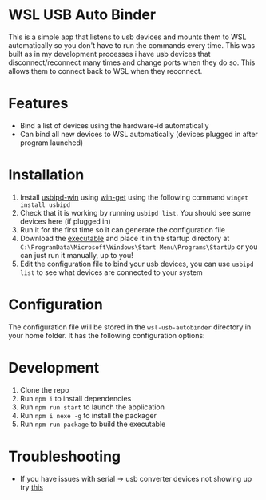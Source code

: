 # WSL USB Auto Binder
This is a simple app that listens to usb devices and mounts them to WSL automatically so you don't have to run the commands every time. This was built as in my development processes i have usb devices that disconnect/reconnect many times and change ports when they do so. This allows them to connect back to WSL when they reconnect.

# Features
* Bind a list of devices using the hardware-id automatically
* Can bind all new devices to WSL automatically (devices plugged in after program launched)

# Installation
1. Install [usbipd-win](https://github.com/dorssel/usbipd-win) using [win-get](https://github.com/microsoft/winget-cli) using the following command `winget install usbipd`
2. Check that it is working by running `usbipd list`. You should see some devices here (if plugged in)
4. Run it for the first time so it can generate the configuration file
3. Download the [executable](https://github.com/haydendonald/WSL-USB-Autobinder/releases) and place it in the startup directory at `C:\ProgramData\Microsoft\Windows\Start Menu\Programs\StartUp` or you can just run it manually, up to you!
5. Edit the configuration file to bind your usb devices, you can use `usbipd list` to see what devices are connected to your system

# Configuration
The configuration file will be stored in the `wsl-usb-autobinder` directory in your home folder. It has the following configuration options:


# Development
1. Clone the repo
2. Run `npm i` to install dependencies
3. Run `npm run start` to launch the application
3. Run `npm i nexe -g` to install the packager
4. Run `npm run package` to build the executable

# Troubleshooting
* If you have issues with serial -> usb converter devices not showing up try [this](https://askubuntu.com/questions/1373910/ch340-serial-device-doesnt-appear-in-dev-wsl/)
